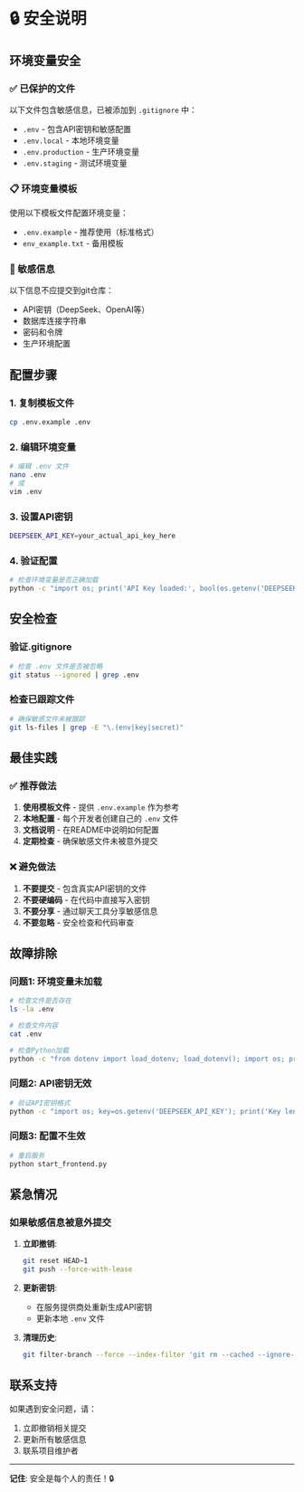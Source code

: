 # 🔒 安全说明

## 环境变量安全

### ✅ 已保护的文件
以下文件包含敏感信息，已被添加到 `.gitignore` 中：

- `.env` - 包含API密钥和敏感配置
- `.env.local` - 本地环境变量
- `.env.production` - 生产环境变量
- `.env.staging` - 测试环境变量

### 📋 环境变量模板
使用以下模板文件配置环境变量：

- `.env.example` - 推荐使用（标准格式）
- `env_example.txt` - 备用模板

### 🔑 敏感信息
以下信息不应提交到git仓库：

- API密钥（DeepSeek、OpenAI等）
- 数据库连接字符串
- 密码和令牌
- 生产环境配置

## 配置步骤

### 1. 复制模板文件
```bash
cp .env.example .env
```

### 2. 编辑环境变量
```bash
# 编辑 .env 文件
nano .env
# 或
vim .env
```

### 3. 设置API密钥
```bash
DEEPSEEK_API_KEY=your_actual_api_key_here
```

### 4. 验证配置
```bash
# 检查环境变量是否正确加载
python -c "import os; print('API Key loaded:', bool(os.getenv('DEEPSEEK_API_KEY')))"
```

## 安全检查

### 验证.gitignore
```bash
# 检查 .env 文件是否被忽略
git status --ignored | grep .env
```

### 检查已跟踪文件
```bash
# 确保敏感文件未被跟踪
git ls-files | grep -E "\.(env|key|secret)"
```

## 最佳实践

### ✅ 推荐做法
1. **使用模板文件** - 提供 `.env.example` 作为参考
2. **本地配置** - 每个开发者创建自己的 `.env` 文件
3. **文档说明** - 在README中说明如何配置
4. **定期检查** - 确保敏感文件未被意外提交

### ❌ 避免做法
1. **不要提交** - 包含真实API密钥的文件
2. **不要硬编码** - 在代码中直接写入密钥
3. **不要分享** - 通过聊天工具分享敏感信息
4. **不要忽略** - 安全检查和代码审查

## 故障排除

### 问题1: 环境变量未加载
```bash
# 检查文件是否存在
ls -la .env

# 检查文件内容
cat .env

# 检查Python加载
python -c "from dotenv import load_dotenv; load_dotenv(); import os; print(os.getenv('DEEPSEEK_API_KEY'))"
```

### 问题2: API密钥无效
```bash
# 验证API密钥格式
python -c "import os; key=os.getenv('DEEPSEEK_API_KEY'); print('Key length:', len(key) if key else 0)"
```

### 问题3: 配置不生效
```bash
# 重启服务
python start_frontend.py
```

## 紧急情况

### 如果敏感信息被意外提交
1. **立即撤销**:
   ```bash
   git reset HEAD~1
   git push --force-with-lease
   ```

2. **更新密钥**:
   - 在服务提供商处重新生成API密钥
   - 更新本地 `.env` 文件

3. **清理历史**:
   ```bash
   git filter-branch --force --index-filter 'git rm --cached --ignore-unmatch .env' --prune-empty --tag-name-filter cat -- --all
   ```

## 联系支持

如果遇到安全问题，请：
1. 立即撤销相关提交
2. 更新所有敏感信息
3. 联系项目维护者

---

**记住**: 安全是每个人的责任！🔒
